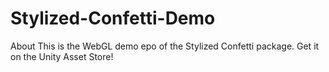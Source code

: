 # Stylized-Confetti-Demo
About This is the WebGL demo epo of the Stylized Confetti package. Get it on the Unity Asset Store!
